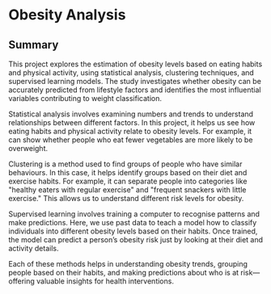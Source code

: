 # Obesity Analysis
## Summary

This project explores the estimation of obesity levels based on eating habits and physical activity, using statistical analysis, clustering techniques, and supervised learning models. The study investigates whether obesity can be accurately predicted from lifestyle factors and identifies the most influential variables contributing to weight classification.

Statistical analysis involves examining numbers and trends to understand relationships between different factors. In this project, it helps us see how eating habits and physical activity relate to obesity levels. For example, it can show whether people who eat fewer vegetables are more likely to be overweight.

Clustering is a method used to find groups of people who have similar behaviours. In this case, it helps identify groups based on their diet and exercise habits. For example, it can separate people into categories like "healthy eaters with regular exercise" and "frequent snackers with little exercise." This allows us to understand different risk levels for obesity.

Supervised learning involves training a computer to recognise patterns and make predictions. Here, we use past data to teach a model how to classify individuals into different obesity levels based on their habits. Once trained, the model can predict a person’s obesity risk just by looking at their diet and activity details.

Each of these methods helps in understanding obesity trends, grouping people based on their habits, and making predictions about who is at risk—offering valuable insights for health interventions.
